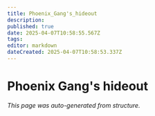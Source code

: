 ```yaml
---
title: Phoenix_Gang's_hideout
description: 
published: true
date: 2025-04-07T10:58:55.567Z
tags: 
editor: markdown
dateCreated: 2025-04-07T10:58:53.337Z
---
```


# Phoenix Gang's hideout

*This page was auto-generated from structure.*